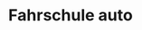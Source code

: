 ---
_schema: default
title: Fahrschule auto
seo:
  description: Lerne Auto fahren mit der Fahrschule Loyal! ✓ Sympathische Fahrlehrer:innen ✓ Individuelle Betreuung ✓ Jetzt online anmelden für Fahrstunden in Zürich.
  title: Autofahren lernen mit Fahrschule Loyal – Kategorie B
  keywords:
    - Fahrschule Auto
    - Führerschein B
    - Fahrschule Zürich
    - Fahrstunden Kategorie B
    - Fahrschule Loyal
  openGraph:
    title: Autofahren lernen mit Fahrschule Loyal – Kategorie B
    description: Lerne Auto fahren mit der Fahrschule Loyal! ✓ Sympathische Fahrlehrer:innen ✓ Individuelle Betreuung ✓ Jetzt online anmelden für Fahrstunden in Zürich.
    url: https://www.fahrschuleloyal.ch/fahrschule-auto-kategorie-b
    type: website
    images:
      url: https://www.fahrschuleloyal.ch/loyal.logo.cdr.svg
  canonical: https://www.fahrschuleloyal.ch/fahrschule-auto-kategorie-b
  metadatabase: https://www.fahrschuleloyal.ch/fahrschule-auto-kategorie-b
content_blocks:
  - _bookshop_name: Fahrschule/Banner
    h1: "Autofahren lernen leicht gemacht – Kategorie B"
    desc: "Lerne mit uns sicher Auto zu fahren! Unsere Fahrlektionen für die Kategorie B bereiten dich optimal auf die Theorie- und Praxisprüfung vor."
  - _bookshop_name: Fahrschule/FScroll
    kat: "Kategorie B"
    scrollrightimg: "/mercedes2.jpeg"
    pointsData: 
      - number: 1
        heading: "Gesuch"
        description:
          "Nach dem erfolgreichen Abschluss des Nothelferkurses stellst du mithilfe eines Formulars einen Lernfahrausweis-Antrag beim Strassenverkehrsamt deines Wohnsitzkantons. Dieses Formular erhältst du bei uns, direkt beim Strassenverkehrsamt oder als Download auf deren Website."
      - number: 2
        heading: "Theorieprüfung"
        description:
          "Du erhältst per Post eine Zulassungsbestätigung zur obligatorischen Theorieprüfung, die du beim Strassenverkehrsamt deines Wohnsitzkantons ablegst."
      - number: 3
        heading: "Erhalt des Lernfahrausweises"
        description:
          "Nach Bestehen der Theorieprüfung wird dir der Lernfahrausweis direkt vom Strassenverkehrsamt deines Wohnsitzkantons per Post zugeschickt. Dieser ist 24 Monate gültig."
        highlighted: true
      - number: 4
        heading: "VKU und Fahrlektionen/ Lernfahrten"
        description:
          "Wir bereiten dich mit Fahrlektionen auf die praktische Prüfung vor. Zeitgleich ist die Teilnahme am Verkehrskundeunterricht (VKU) obligatorisch. Für private Lernfahrten sind ein Lernfahrausweis und eine Begleitperson erforderlich. Lernfahrten dürfen nur mit einer Begleitperson unternommen werden, die das 23. Lebensjahr vollendet hat, seit mindestens 3 Jahren den Führerausweis der Kategorie B besitzt und diesen nicht mehr auf Probe hat. Zudem muss die Handbremse jederzeit von der Begleitperson betätigt werden können."
      - number: 5
        heading: "Praktische Prüfung"
        description:
          "Nach erfolgreichem Abschluss des Verkehrskundeunterrichts (VKU) absolvierst du beim Strassenverkehrsamt die praktische Prüfung und erhältst nach Bestehen deinen Führerausweis der Kategorie B auf Probe."
      - number: 6
        heading: "WAB-Kurs"
        description:
          "Um den unbefristeten Führerausweis zu erhalten, ist es erforderlich, innerhalb der ersten 12 Monate einen Fahrerschulungskurs (WAB) zu absolvieren. Nach Ablauf der Probezeit (3 Jahre) erhältst du den definitive Führerausweis direkt per Post zugestellt."
  - _bookshop_name: Fahrschule/PCategory
    kat: "Kategorie B"
  - _bookshop_name: Fahrschule/FMiddle
    othercontainers: 
      - title: "Fahren ab 17 Jahren"
        paragraph:
          "Ab dem Alter von 17 Jahren kannst du einen Lernfahrausweis der Kategorie B beantragen und mit Fahrstunden beginnen. Für Personen unter 20 Jahren gilt jedoch eine Mindestlernzeit von 12 Monaten ab Erhalt des Lernfahrausweises."
      - title: "Automat oder Schaltung"
        paragraph:
          "Unabhängig davon, wie du dich entscheidest, bieten wir Fahrstunden für beide Varianten an. Doch welche ist die richtige Wahl für dich? <br /> <br /> Automatik : Einfacheres Lernen, möglicherweise weniger Fahrstunden und dadurch geringere Kosten. <br /> Geschaltet : Etwas anspruchsvolleres Lernen, aber die Fähigkeit, beide Varianten zu beherrschen."
  - _bookshop_name: Fahrschule/BindingContacts
    heading: Jetzt unverbindlich \n kontaktieren
    description: >
      Gerne stelle ich mich bei dir persönlich vor. Zögere nicht mich anzurufen und mach dir selbst ein Bild von mir!
    socialLinks:
      - href: "https://facebook.com/"
        src: /facebook-brands-solid.svg
        alt: Facebook
        width: 30
        height: 30
      - href: "https://www.instagram.com/fahrschuleloyal"
        src: /square-instagram-brands-solid.svg
        alt: Instagram
        width: 34
        height: 34
      - href: "https://google.com"
        src: /google-brands-solid.svg
        alt: google
        width: 28
        height: 28
    button_text: Jetzt kontaktieren
    button_link: /kontakt
  - _bookshop_name: Fahrschule/CarSection
    carselection: 
      - img: "/vw-tiguan-schaltung.png"
        car: "VW Tiguan - Schaltung"
      - img: "/mercedes_gla.png"
        car: "Mercedes GLA - Automatik"
  - _bookshop_name: Fahrschule/PriceSection
    pricesection:
      - amount: "CHF 92"
        proLektion: " / pro Lektion"
        title: "Kategorie B - Einzel Fahrstunde"
      - amount: "CHF 86"
        proLektion: " / pro Lektion"
        title: "Kategorie B - Fahrstunden 5er abo"
      - amount: "CHF 82"
        proLektion: " / pro Lektion"
        title: "Kategorie B - Fahrstunden 10er abo"
contact_form:
  questionText: "Hast du Fragen oder benötigst du weitere Informationen?"
  welcomeText: "Wir freuen uns auf deine Kontaktaufnahme."
  phone: "+41 78 800 90 91"
  mail: "info@fahrschuleloyal.ch"
---